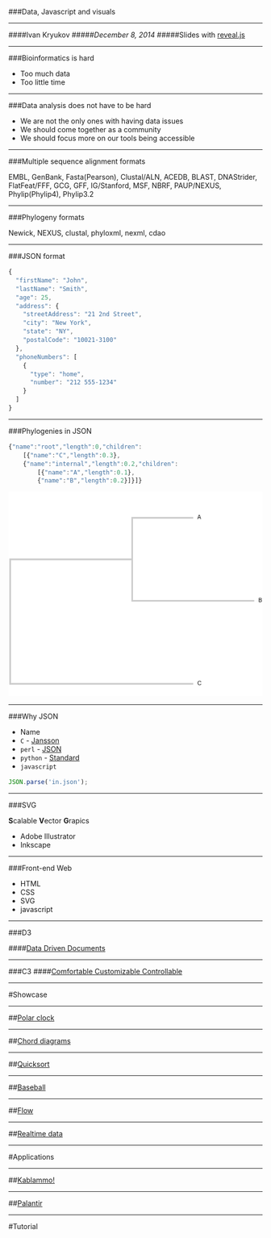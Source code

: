 ###Data, Javascript and visuals
***
####Ivan Kryukov
#####_December 8, 2014_
#####Slides with [reveal.js](http://lab.hakim.se/reveal-js/)

---
###Bioinformatics is hard
- Too much data
- Too little time
___
###Data analysis does not have to be hard
- We are not the only ones with having data issues
- We should come together as a community
- We should focus more on our tools being accessible

___
###Multiple sequence alignment formats

EMBL, GenBank, Fasta(Pearson), Clustal/ALN, ACEDB, BLAST, DNAStrider, FlatFeat/FFF, GCG, GFF, IG/Stanford, MSF, NBRF, PAUP/NEXUS, Phylip(Phylip4), Phylip3.2
___


###Phylogeny formats

Newick, NEXUS, clustal, phyloxml, nexml, cdao

---

###JSON format

```javascript
{
  "firstName": "John",
  "lastName": "Smith",
  "age": 25,
  "address": {
    "streetAddress": "21 2nd Street",
    "city": "New York",
    "state": "NY",
    "postalCode": "10021-3100"
  },
  "phoneNumbers": [
    {
      "type": "home",
      "number": "212 555-1234"
    }
  ]
}
```
___
###Phylogenies in JSON

```javascript
{"name":"root","length":0,"children":
    [{"name":"C","length":0.3},
    {"name":"internal","length":0.2,"children":
        [{"name":"A","length":0.1},
		{"name":"B","length":0.2}]}]}
```
![small-tree](small-tree.png)

___
###Why JSON
- Name
- `C` - [Jansson](http://www.digip.org/jansson/)
- `perl` - [JSON](http://search.cpan.org/~makamaka/JSON-2.90/lib/JSON.pm)
- `python` - [Standard](https://docs.python.org/2/library/json.html)
- `javascript`
```javascript
JSON.parse('in.json');
```

---
###SVG

**S**calable **V**ector **G**rapics

- Adobe Illustrator
- Inkscape

___

###Front-end Web

- HTML
- CSS
- SVG
- javascript

___

###D3

####[Data Driven Documents](http://d3js.org)

___

###C3
####[Comfortable Customizable Controllable](http://c3js.org/)

---
#Showcase
___
##[Polar clock](http://bl.ocks.org/mbostock/1096355)
___
##[Chord diagrams](http://bl.ocks.org/mbostock/1046712)
___
##[Quicksort](http://bl.ocks.org/mbostock/d8e15a0ab7f85818a5bd)
___
##[Baseball](http://www.nytimes.com/interactive/2013/03/29/sports/baseball/Strikeouts-Are-Still-Soaring.html?ref=baseball)
___
##[Flow](http://bost.ocks.org/mike/sankey/)
___
##[Realtime data](http://square.github.io/cubism/)

---
#Applications
___
##[Kablammo!](http://kablammo.wasmuthlab.org/)

___

##[Palantir](file://Palantir/visualization/index.html)

---

#Tutorial

